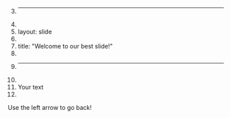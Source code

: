 3.	---
4.	
5.	layout: slide
6.	
7.	title: "Welcome to our best slide!"
8.	
9.	---
10.	
11.	Your text
12.	
Use the left arrow to go back!
